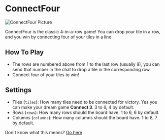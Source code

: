 # ConnectFour
![ConnectFour Picture](/res/connectfour.png)

ConnectFour is the classic 4-in-a-row game! You can drop your tile in a row, and you win by connecting four of your tiles in a line.

## How To Play

- The rows are numbered above from 1 to the last row (usually 9), you can send that number in the chat to drop a tile in the corresponding row.
- Connect four of your tiles to win!

## Settings

- Tiles (`tiles`): How many tiles need to be connected for victory. Yes you can make your dream game **Connect 3**. 3 to 6, 4 by default.
- Rows (`rows`): How many rows should the board have. 1 to 6, 6 by default.   
- Columns (`columns`): How many columns should the board have. 1 to 8, 7 by default.   

Don't know what this means?
[Go here](/help/commands)